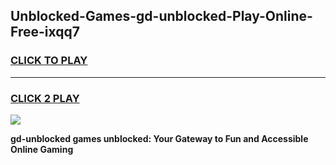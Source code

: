 
## Unblocked-Games-gd-unblocked-Play-Online-Free-ixqq7
<h3>
<a href="https://premium76.site?title=gd-unblocked&ref=26A">CLICK TO PLAY</a></h3>
<hr>

<h3>
<a href="https://premium76.site?title=gd-unblocked&ref=26A">CLICK 2 PLAY</a>
  
</h3>

<a href="https://premium76.site?title=gd-unblocked&ref=26A"><img src="https://clearcache.store/games.png"></a>


**gd-unblocked games unblocked: Your Gateway to Fun and Accessible Online Gaming**
